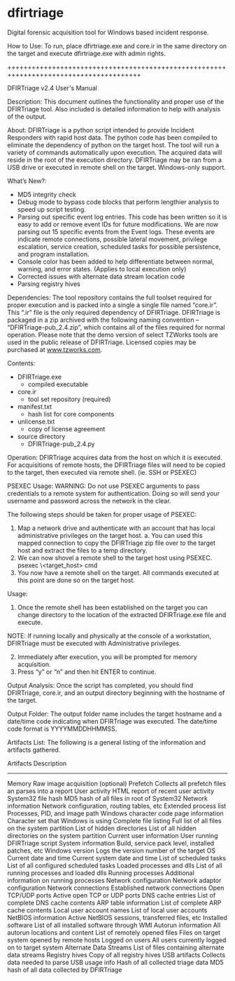 # dfirtriage
Digital forensic acquisition tool for Windows based incident response.

How to Use:
To run, place dfirtriage.exe and core.ir in the same directory on the target and execute dfirtriage.exe with admin rights. 

+++++++++++++++++++++++++++++++++++++++++++++++++++++++++++++++++++++++++++++++++++++++

DFIRTriage v2.4 User's Manual

Description:
This document outlines the functionality and proper use of the DFIRTriage tool. Also included is detailed information to help with analysis of the output.  

About: 
DFIRTriage is a python script intended to provide Incident Responders with rapid host data. The python code has been compiled to eliminate the dependency of python on the target host. The tool will run a variety of commands automatically upon execution. The acquired data will reside in the root of the execution directory. DFIRTriage may be ran from a USB drive or executed in remote shell on the target. Windows-only support. 

What’s New?:
 + MD5 integrity check
 + Debug mode to bypass code blocks that perform lengthier analysis to speed up script testing.
 + Parsing out specific event log entries. This code has been written so it is easy to add or remove event IDs for future modifications. 
   We are now parsing out 15 specific events from the Event logs. These events are indicate remote connections, possible lateral movement,    privilege escalation, service creation, scheduled tasks for possible persistence, and program installation.
 + Console color has been added to help differentiate between normal, warning, and error states. (Applies to local execution only)
 + Corrected issues with alternate data stream location code
 + Parsing registry hives 

Dependencies:
The tool repository contains the full toolset required for proper execution and is packed into a single a single file named “core.ir”. This “.ir” file is the only required dependency of DFIRTriage. DFIRTriage is packaged in a zip archived with the following naming convention – “DFIRTriage-pub_2.4.zip”, which contains all of the files required for normal operation.  Please note that the demo version of select TZWorks tools are used in the public release of DFIRTriage. Licensed copies may be purchased at www.tzworks.com. 

Contents:
 + DFIRTriage.exe 
   - compiled executable
 + core.ir
   - tool set repository (required)
 + manifest.txt
   - hash list for core components
 + unlicense.txt
   - copy of license agreement
 + source directory
   - DFIRTriage-pub_2.4.py

Operation:
DFIRTriage acquires data from the host on which it is executed. For acquisitions of remote hosts, the DFIRTriage files will need to be copied to the target, then executed via remote shell. (ie. SSH or PSEXEC)  

PSEXEC Usage:
WARNING: Do not use PSEXEC arguments to pass credentials to a remote system for authentication. Doing so will send your username and password across the network in the clear.  

The following steps should be taken for proper usage of PSEXEC: 
1. Map a network drive and authenticate with an account that has local administrative privileges on the target host. 
   a. You can used this mapped connection to copy the DFIRTriage zip file over to the target host and extract the files to a temp directory. 
2. We can now shovel a remote shell to the target host using PSEXEC. 
   psexec \\<target_host> cmd 
3. You now have a remote shell on the target. All commands executed at this point are done so on the target host. 


Usage:
1. Once the remote shell has been established on the target you can change directory to the location of the extracted DFIRTriage.exe file and execute.  

NOTE: If running locally and physically at the console of a workstation, DFIRTriage must be executed with Administrative privileges.

2. Immediately after execution, you will be prompted for memory acquisition.
3. Press “y” or “n” and then hit ENTER to continue. 

Output Analysis:
Once the script has completed, you should find DFIRTriage, core.ir, and an output directory beginning with the hostname of the target.  

Output Folder:
The output folder name includes the target hostname and a date/time code indicating when DFIRTriage was executed.  The date/time code format is YYYYMMDDHHMMSS.    

Artifacts List:
The following is a general listing of the information and artifacts gathered.  

Artifacts                                   Description 
---------                                   -----------
Memory Raw                                  image acquisition (optional) 
Prefetch                                    Collects all prefetch files an parses into a report 
User activity                               HTML report of recent user activity 
System32 file hash                          MD5 hash of all files in root of System32 
Network information                         Network configuration, routing tables, etc 
Extended process list                       Processes, PID, and image path 
Windows character code page information     Character set that Windows is using 
Complete file listing                       Full list of all files on the system partition 
List of hidden directories                  List of all hidden directories on the system partition 
Current user information                    User running DFIRTriage script 
System information                          Build, service pack level, installed patches, etc 
Windows version                             Logs the version number of the target OS 
Current date and time                       Current system date and time 
List of scheduled tasks                     List of all configured scheduled tasks 
Loaded processes and dlls                   List of all running processes and loaded dlls 
Running processes                           Additional information on running processes 
Network configuration                       Network adaptor configuration 
Network connections                         Established network connections 
Open TCP/UDP ports                          Active open TCP or UDP ports 
DNS cache entries                           List of complete DNS cache contents 
ARP table information                       List of complete ARP cache contents 
Local user account names                    List of local user accounts 
NetBIOS information                         Active NetBIOS sessions, transferred files, etc 
Installed software                          List of all installed software through WMI 
Autorun information                         All autorun locations and content 
List of remotely opened files               Files on target system opened by remote hosts 
Logged on users                             All users currently logged on to target system 
Alternate Data Streams                      List of files containing alternate data streams 
Registry hives                              Copy of all registry hives 
USB artifacts                               Collects data needed to parse USB usage info 
Hash of all collected triage data           MD5 hash of all data collected by DFIRTriage 


